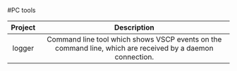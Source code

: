 #PC tools

| Project    | Description |
| :------:   | :---------: |
| logger     | Command line tool which shows VSCP events on the command line, which are received by a daemon connection. |

